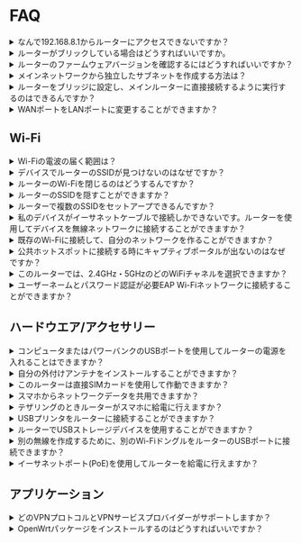 # FAQ

<details>
<summary>なんで192.168.8.1からルーターにアクセスできないですか？</summary>
<p><a href="https://docs.gl-inet.com/jp/3/setup/mini_router/first_time_setup/">セットアープ</a> をクリックし、ルーターに正しく接続したことを確認します。そして、<b>Chrome</b>または<b>Firefox</b>を使用してください。IEブラウザーを使用しないでください。</p>
<p> 問題が解決できない場合は、ルーターを<a href="https://docs.gl-inet.com/jp/3/troubleshooting/reset/">リセット</a>する、または<a href="https://docs.gl-inet.com/jp/3/troubleshooting/debrick/">Uboot</a>を使用してファームウェアを再インストールすることを試してください。</p>
</details>

<details>
<summary>ルーターがブリックしている場合はどうすればいいですか。</summary>
<p><a href="https://docs.gl-inet.com/jp/3/troubleshooting/debrick/">Uboot</a>を使ってファームウェアを再インストールしてください。</p>
</details>


<details>
<summary>ルーターのファームウェアバージョンを確認するにはどうすればいいですか？</summary>
<ol type="1">
<li>管理者パネルにアクセスする</li>
<li><b>アップグレード</b>をクリックして<b>現在のバージョン</b>をチェックしてください
<p><img src="https://static.gl-inet.com/docs/jp/3/setup/mini_router/upgrade/アップグレード.png"</p>
</ol>
</details>

<details>
<summary>メインネットワークから独立したサブネットを作成する方法は？</summary>
<p>GL.iNetルーターが192.168.8.1/24サブネットをデフォルトで作ります。</p>
</details>

<details>
<summary>ルーターをブリッジに設定し、メインルーターに直接接続するように実行するのはできるんですか？</summary>
<p>はい、できます。モードを変更すればいいです。</p>
<ol type="1">
<li>管理者パネルにアクセスします</li>
<li><b>その他の設定</b> -> <b>ネットワークモード</b></li>
<li>ネットワークモードに<b>APモード</b>、<b>無線拡張モード</b>または<b>WDSモード</b>に切り替えます</li>
<img src="https://static.gl-inet.com/docs/jp/3/setup/mini_router/more_settings/ネットワークモード.png">
</details>

<details>
<summary>WANポートをLANポートに変更することができますか？</summary>
<p>はい、できます。</p>
<ol type="1">
<li>
<p>WANポートを未接続のままに</p>
</li>
<li>
<p>デバイスをルーターに接続し、管理者パネルにアクセス</p>
<img src="https://static.gl-inet.com/docs/jp/3/troubleshooting/wantolan/internet.png"/>
</li>
<li>
<p><b>ネットワーク</b>に行って,有線セクションで<b>「LANポートとして使用」</b>をクリック</p>
<img src="https://static.gl-inet.com/docs/jp/3/troubleshooting/wantolan/lan.png"/>
</li>
<li>
<p><b>はい</b>をクリックして確認</p>
<img src="https://static.gl-inet.com/docs/jp/3/troubleshooting/wantolan/cable.png"/>
</li>
</ol>
</details>


## Wi-Fi

<details>
<summary>Wi-Fiの電波の届く範囲は？
</summary>
<p>実験したテストに基づいて、本社のルーターは空地でおよそ80-100メートルをカバーできます。一般に、家の中のWi-Fi電波の届く範囲はおよそ20-30メートルになるはずです。</p>
</details>

<details>
<summary>デバイスでルーターのSSIDが見つけないのはなぜですか？</summary>
<p>ルーターを<a href="https://docs.gl-inet.com/en/3/troubleshooting/reset/">リセット</a>してください、また問題があるなら、<a href="https://docs.gl-inet.com/en/3/troubleshooting/debrick/">Uboot</a>を使用してファームウェアを再インストールしてください。</p>
</details>

<details>
<summary>ルーターのWi-Fiを閉じるのはどうするんですか？</summary>
<ol type="1">
<li>管理者パネルにアクセス</li>
<li><b>無線</b>をクリックして、<b>ON/OFF</b> ボタンをクリックします</li>
<p><img src="https://static.gl-inet.com/docs/jp/3/setup/mini_router/wireless/無線.png"</p>
</ol>
</details>

<details>
<summary>ルーターのSSIDを隠すことができますか？</summary>
<ol type="1">
<li>管理者パネルにアクセス</li>
<li>無線でSSIDを隠す選択があります</li>
</details>

<details>
<summary>ルーターで複数のSSIDをセットアープできるんですか？</summary>
<ol type="1">
<li><b>「Luci」</b> (http://192.168.8.1/cgi-bin/luci)に行く -> <b>「Network」</b> -> <b>「Wireless」</b></li>
<li><b>「Add」</b>をクリックして新しい無線接続を作る</li>
<li><b>「Interface Configuration」</b>で、あなたがSSIDを設定できます。<i>Access Point (WDS)</i> <b>Mode</b>と<i>lan</i> を選択してください</b>.</li>
<li><b>「Wireless Security」</b>に行って暗号化技術を確認</li>
<li><b>「Save & Apply」</b>をクリックしてルーターを再起動</li>
<p><i>注意：インターフェイスの名は「Interface Configuration」->「Advanced Settings」で変更できる、ブランクにしてもいいです。同じの名を使用しないでください。</i></p>
</ol>
</details>

<details>
<summary>私のデバイスがイーサネットケーブルで接続しかできないです。ルーターを使用してデバイスを無線ネットワークに接続することができますか？</summary>
<p>はい、できます。あなたのデバイスをLANポートに接続して<a href="https://docs.gl-inet.com/jp/3/setup/mini_router/internet/#2-無線中継">無線中継</a>を設定してください。</p></details>

<details>
<summary>既存のWi-Fiに接続して、自分のネットワークを作ることができますか？</summary>
<p>はい、本社のルーターはデフォルトでWi-Fiネットワークシグナルを放送します。ルーターに接続している時、既存のネットワークに接続できます。</p>
</details>

<details>
<summary>公共ホットスポットに接続する時にキャプティブポータルが出ないのはなぜですか？
</summary>
<p>下記の手順を従って「DNS再バインド攻撃防御」を無効にします</p>
<ol type="1">
<li>
	<p>キャプティブポータルを介した認証が必要な公共ホットスポットに接続します。
    </p>
    <img src="https://static.gl-inet.com/docs/en/2.x/troubleshooting/src/captive_portal/1.jpg"/>
    <img src="https://static.gl-inet.com/docs/en/2.x/troubleshooting/src/captive_portal/6.jpg"/>
</li>
<li>
    <p>管理者パネルに行く -> 「その他の設定」 -> 「カスタマDNSサーバー」。<b>「DNS再バインド攻撃防御」</b>を無効にします。</p>
	<img src="https://static.gl-inet.com/docs/jp/3/troubleshooting/captive_portal/1.png"/>
</li>
<li>
	<p>ウェブブラウザーを使用してウェブページを訪問する、これがキャプティブポータルに自動的にリダイレクトします。</p>
    <p>スマホを使用する時、ウェブブラウザーがキャプティブポータルにリダイレクトしない場合は、スマートフォンのWi-Fiをオフにしてからオンにして、ルーターのWi-Fiに再接続してください。Wi-Fiパスワードを入力した直後にキャプティブポータルが表示されます。
    </p>
	<img src="https://static.gl-inet.com/docs/en/2.x/troubleshooting/src/captive_portal/7.jpg"/>
</li>
</ol>
</details>

<details>
<summary>このルーターでは、2.4GHz・5GHzのどのWiFiチャネルを選択できますか？
</summary>
<p>2.4GHzの場合は、チャンネル1から11を選択できます。
</p>
<p>5GHzの場合は、36から48、149から165までのチャンネルを選択できます。ルーターはDFSの52から140チャンネルをサポートしていません</p>
</details>

<details>
<summary>ユーザーネームとパスワード認証が必要EAP Wi-Fiネットワークに接続することができますか？</summary>
<p>はい、できます。EAP Wi-Fiネットワークに接続すると、管理パネルから認証情報の入力を求められます。しかし、GL-MT300N-V2がEAPをサポートしません。</p>
</details>


## ハードウエア/アクセサリー

<details>
<summary>コンピュータまたはパワーバンクのUSBポートを使用してルーターの電源を入れることはできますか？
</summary>
<p>コンピュータのUSBポートまたは電源バンクは、ルーターに十分な電力を供給できるはずです。</p> <p>ただし、電源が不安定な場合や不十分な場合は、故障の原因となる可能性があります。</p>
</details>

<details>
<summary>自分の外付けアンテナをインストールすることができますか？</summary>
<p>アンテナジャックが付いているのは、外部アンテナバージョンまたはサフィックス <b> 「Ext」 </b>の付いた製品モデル（GL-AR300M-Extなど）のみです。 <b> RP-SMA </b> Wi-Fiアンテナを接続できます。
</p>
<p>しかし、内部アンテナバージョンの場合、外付けアンテナを接続することはできません。</p>
</details>

<details>
<summary>このルーターは直接SIMカードを使用して作動できますか？
</summary>
<p>今本社の製品の中で、LTEモジュールがある4Gスマートルーター(GL-MiFi)しかこの機能をサポートしません。SIMカードをルーターのスロットに差し込んで、管理者パネルで3G/4Gが設定できます。</p>
</details>

<details>
<summary>スマホからネットワークデータを共用できますか？</summary>
<p>はい、できます。あなたのスマホをルーターのUSBポートに接続して、<a href="https://docs.gl-inet.com/jp/3/setup/mini_router/internet/#4-テザリング/">テザリング </a>を設定します。Andriod と iPhoneが使用できますが、Windowsスマホが使用できないです。</p>
</details>

<details>
<summary>テザリングのときルーターがスマホに給電に行えますか？</summary>
<p>はい、あなたのスマホをルーターのUSBポートに接続する時、ルーターがスマホを充電します。しかし、充電速度は、お使いのスマホの電力消費速度より遅い可能性があります。</p>

</details>

<details>
<summary>USBプリンタをルーターに接続することができますか？</summary>
<p>デフォルトでUSBプリンタが使用できないです。必要なドライバとプリンタサーバーをインストールする必要があります。</p>
</details>

<details>
<summary>ルーターでUSBストレージデバイスを使用することができますか？</summary>
<p>はい、できます。ストレージデバイスがFAT32、NTFS、Ext3、Ext4フォーマットのことを確認してください。 exFATがサポートしません。</p>
<p>64GBのUSBメモリと1TBのUSBハードドライブをテストしましたが、これまでのところより大容量のストレージデバイスはテストしていません。
</details>

<details>
<summary>別の無線を作成するために、別のWi-FiドングルをルーターのUSBポートに接続できますか？</summary>
<p>はい、できます。ルーターは3070または8187チップセットのWi-Fiドングルをサポートしています。</p>
</details>

<details>
<summary>イーサネットポート(PoE)を使用してルーターを給電に行えますか？</summary>
<p>GL-AR150 と GL-AR750しかPoEオプションがありません。</p>
<p>PoEはWANポートでのみ機能します。アクティブまたはパッシブの48V 802.3af PoEインジェクタを使用してください。 また、USB電源とPoEを同時に使用しないでください。さもなければ、ルータはすぐに燃えます。</P>
</details>


## アプリケーション

<details>
<summary>どのVPNプロトコルとVPNサービスプロバイダーがサポートしますか？</summary>
<p>本社のルーターはOpenVPNとWireGuardをサポートします。</p>
<p><a href="https://docs.gl-inet.com/en/3/app/openvpn/#get-your-configuration-file">ここ</a>をチェックして、サポートサービスプロバイダーを承知してください。</p>
</details>

<details>
<summary>OpenWrtパッケージをインストールするのはどうすればいいですか？</summary>
<p>管理者パネルでOpenWrtがインストールできる。</p>
<ol type="1">
<li>管理者パネルにアクセス</li>
<li><b>アプリケーション</b> -> <b>ソフトバーグ</b>.</li>
<li><b>更新</b>をクリックしてパッケージリポジトリをアップデートする、そして必要なパッケージをインストールします。</li>
<p>ルーターにSSHを接続するもできます。Windows ユーザーに<a href="http://127.0.0.1:8000/app/ssh/#1-download-and-install-a-putty">Putty</a>がおすすめです。
 Mac/Linux ユーザー が<b>Terminal</b>を使用できる。<br>ルーターにSSHを接続したら、次のコマンドでOpenWrtパッケージをインストールできます：
<br><i>opkg update<br>opkg install PackageName</i></p>
</details>